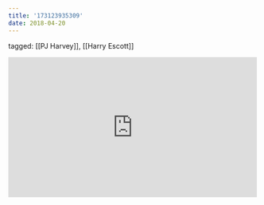 ```yaml
---
title: '173123935309'
date: 2018-04-20
---
```

tagged: [[PJ Harvey]], [[Harry Escott]]
<iframe allow="accelerometer; autoplay; clipboard-write; encrypted-media; gyroscope; picture-in-picture" allowfullscreen="" frameborder="0" height="281" id="youtube_iframe" src="https://www.youtube.com/embed/liRxipTbLWo?feature=oembed&amp;enablejsapi=1&amp;origin=https://safe.txmblr.com&amp;wmode=opaque" width="500"></iframe>